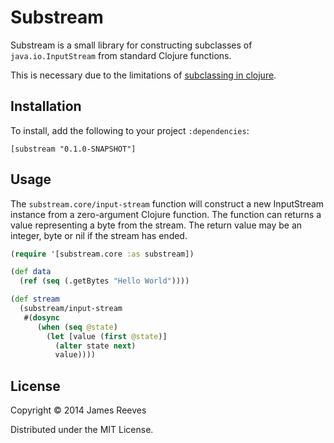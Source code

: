 # Substream

Substream is a small library for constructing subclasses of
`java.io.InputStream` from standard Clojure functions.

This is necessary due to the limitations of
[subclassing in clojure][1].

[1]: http://tech.puredanger.com/2011/08/12/subclassing-in-clojure/

## Installation

To install, add the following to your project `:dependencies`:

    [substream "0.1.0-SNAPSHOT"]

## Usage

The `substream.core/input-stream` function will construct a new
InputStream instance from a zero-argument Clojure function. The
function can returns a value representing a byte from the stream. The
return value may be an integer, byte or nil if the stream has ended.

```clojure
(require '[substream.core :as substream])

(def data
  (ref (seq (.getBytes "Hello World"))))

(def stream
  (substream/input-stream
   #(dosync
      (when (seq @state)
        (let [value (first @state)]
          (alter state next)
          value))))
```

## License

Copyright © 2014 James Reeves

Distributed under the MIT License.
